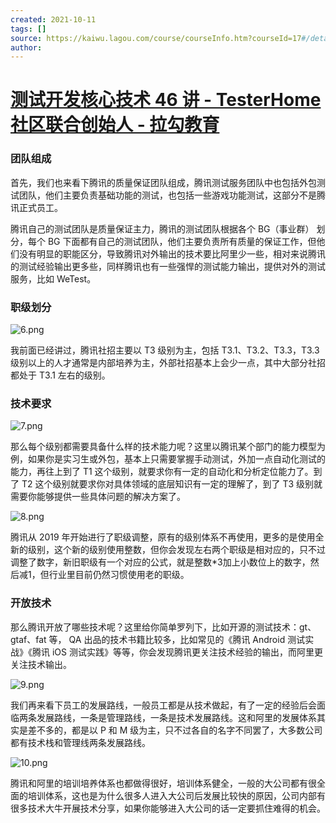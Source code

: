 ```yaml
---
created: 2021-10-11
tags: []
source: https://kaiwu.lagou.com/course/courseInfo.htm?courseId=17#/detail/pc?id=317
author: 
---
```


# [测试开发核心技术 46 讲 - TesterHome 社区联合创始人 - 拉勾教育](https://kaiwu.lagou.com/course/courseInfo.htm?courseId=17#/detail/pc?id=317)


### 团队组成

首先，我们也来看下腾讯的质量保证团队组成，腾讯测试服务团队中也包括外包测试团队，他们主要负责基础功能的测试，也包括一些游戏功能测试，这部分不是腾讯正式员工。

腾讯自己的测试团队是质量保证主力，腾讯的测试团队根据各个 BG（事业群） 划分，每个 BG 下面都有自己的测试团队，他们主要负责所有质量的保证工作，但他们没有明显的职能区分，导致腾讯对外输出的技术要比阿里少一些，相对来说腾讯的测试经验输出更多些，同样腾讯也有一些强悍的测试能力输出，提供对外的测试服务，比如 WeTest。

### 职级划分

![6.png](https://s0.lgstatic.com/i/image/M00/2B/3D/CgqCHl79yUaAdDmCAADev7aqMyQ472.png)

我前面已经讲过，腾讯社招主要以 T3 级别为主，包括 T3.1、T3.2、T3.3，T3.3 级别以上的人才通常是内部培养为主，外部社招基本上会少一点，其中大部分社招都处于 T3.1 左右的级别。

### 技术要求

![7.png](https://s0.lgstatic.com/i/image/M00/2B/31/Ciqc1F79yWCAVwIsAACsoOy1gu8729.png)

那么每个级别都需要具备什么样的技术能力呢？这里以腾讯某个部门的能力模型为例，如果你是实习生或外包，基本上只需要掌握手动测试，外加一点自动化测试的能力，再往上到了 T1 这个级别，就要求你有一定的自动化和分析定位能力了。到了 T2 这个级别就要求你对具体领域的底层知识有一定的理解了，到了 T3 级别就需要你能够提供一些具体问题的解决方案了。

![8.png](https://s0.lgstatic.com/i/image/M00/2B/3D/CgqCHl79yXCANiXBAAFteowEtPc092.png)

腾讯从 2019 年开始进行了职级调整，原有的级别体系不再使用，更多的是使用全新的级别，这个新的级别使用整数，但你会发现左右两个职级是相对应的，只不过调整了数字，新旧职级有一个对应的公式，就是整数\*3加上小数位上的数字，然后减1，但行业里目前仍然习惯使用老的职级。

### 开放技术

那么腾讯开放了哪些技术呢？这里给你简单罗列下，比如开源的测试技术：gt、gtaf、fat 等， QA 出品的技术书籍比较多，比如常见的《腾讯 Android 测试实战》《腾讯 iOS 测试实践》等等，你会发现腾讯更关注技术经验的输出，而阿里更关注技术输出。

![9.png](https://s0.lgstatic.com/i/image/M00/2B/31/Ciqc1F79yZqAFUFjAAD-Ig_VPvs562.png)

我们再来看下员工的发展路线，一般员工都是从技术做起，有了一定的经验后会面临两条发展路线，一条是管理路线，一条是技术发展路线。这和阿里的发展体系其实是差不多的，都是以 P 和 M 级为主，只不过各自的名字不同罢了，大多数公司都有技术栈和管理线两条发展路线。

![10.png](https://s0.lgstatic.com/i/image/M00/2B/31/Ciqc1F79yaOAeyuUAAIBEAHGSVk505.png)

腾讯和阿里的培训培养体系也都做得很好，培训体系健全，一般的大公司都有很全面的培训体系，这也是为什么很多人进入大公司后发展比较快的原因，公司内部有很多技术大牛开展技术分享，如果你能够进入大公司的话一定要抓住难得的机会。
